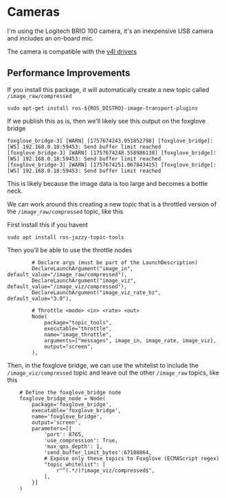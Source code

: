 # Cameras
I'm using the Logitech BRIO 100 camera, it's an inexpensive USB camera and includes an on-board mic.

The camera is compatible with the [v4l drivers](https://index.ros.org/r/v4l2_camera/#jazzy)

## Performance Improvements
If you install this package, it will automatically create a new topic called `/image_raw/compressed`

```
sudo apt-get install ros-${ROS_DISTRO}-image-transport-plugins
```

If we publish this as is, then we'll likely see this output on the foxglove bridge
```
foxglove_bridge-3] [WARN] [1757674243.951852798] [foxglove_bridge]: [WS] 192.168.0.18:59453: Send buffer limit reached
[foxglove_bridge-3] [WARN] [1757674248.558986138] [foxglove_bridge]: [WS] 192.168.0.18:59453: Send buffer limit reached
[foxglove_bridge-3] [WARN] [1757674251.067843415] [foxglove_bridge]: [WS] 192.168.0.18:59453: Send buffer limit reached
```

This is likely because the image data is too large and becomes a bottle neck.

We can work around this creating a new topic that is a throttled version of the `/image_raw/compressed` topic, like this

First install this if you havent
```
sudo apt install ros-jazzy-topic-tools
```

Then you'll be able to use the throttle nodes

```
        # Declare args (must be part of the LaunchDescription)
        DeclareLaunchArgument("image_in",          default_value="/image_raw/compressed"),
        DeclareLaunchArgument("image_viz",         default_value="/image_viz/compressed"),
        DeclareLaunchArgument("image_viz_rate_hz", default_value="3.0"),

        # Throttle <mode> <in> <rate> <out>
        Node(
            package="topic_tools",
            executable="throttle",
            name="image_throttle",
            arguments=["messages", image_in, image_rate, image_viz],
            output="screen",
        ),
```        

Then, in the foxglove bridge, we can use the whitelist to include the `/image_viz/compressed` topic and leave out the other `/image_raw` topics, like this

```
    # Define the foxglove_bridge node
    foxglove_bridge_node = Node(
        package='foxglove_bridge',
        executable='foxglove_bridge',
        name='foxglove_bridge',
        output='screen',
        parameters=[{
            'port': 8765,
            'use_compression': True,
            'max_qos_depth': 1,
            'send_buffer_limit_bytes':67108864,
            # Expose only these topics to Foxglove (ECMAScript regex)
            "topic_whitelist": [
                r"^(.*/)?image_viz/compressed$",
            ],
        }]
    )
```